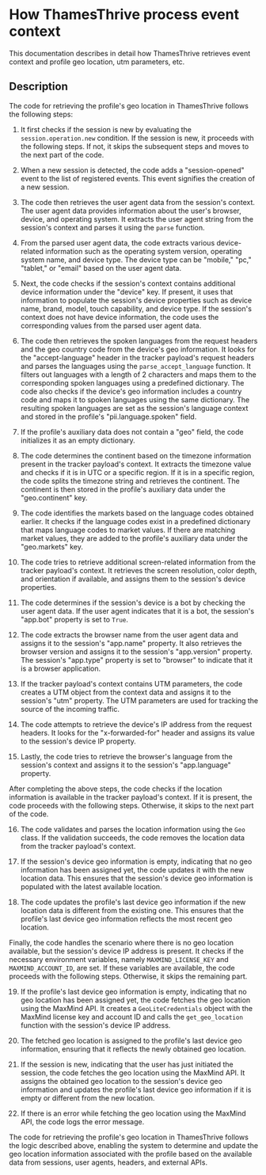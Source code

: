# How ThamesThrive process event context

This documentation describes in detail how ThamesThrive retrieves event context and profile geo location, utm parameters, etc.

## Description

The code for retrieving the profile's geo location in ThamesThrive follows the following steps:

1. It first checks if the session is new by evaluating the `session.operation.new` condition. If the session is
   new, it proceeds with the following steps. If not, it skips the subsequent steps and moves to the next part of the
   code.

2. When a new session is detected, the code adds a "session-opened" event to the list of registered events. This event
   signifies the creation of a new session.

3. The code then retrieves the user agent data from the session's context. The user agent data provides information
   about the user's browser, device, and operating system. It extracts the user agent string from the session's context
   and parses it using the `parse` function.

4. From the parsed user agent data, the code extracts various device-related information such as the operating system
   version, operating system name, and device type. The device type can be "mobile," "pc," "tablet," or "email" based on
   the user agent data.

5. Next, the code checks if the session's context contains additional device information under the "device" key. If
   present, it uses that information to populate the session's device properties such as device name, brand, model,
   touch capability, and device type. If the session's context does not have device information, the code uses the
   corresponding values from the parsed user agent data.

6. The code then retrieves the spoken languages from the request headers and the geo country code from the device's geo
   information. It looks for the "accept-language" header in the tracker payload's request headers and parses the
   languages using the `parse_accept_language` function. It filters out languages with a length of 2 characters and maps
   them to the corresponding spoken languages using a predefined dictionary. The code also checks if the device's geo
   information includes a country code and maps it to spoken languages using the same dictionary. The resulting spoken
   languages are set as the session's language context and stored in the profile's "pii.language.spoken" field.

7. If the profile's auxiliary data does not contain a "geo" field, the code initializes it as an empty dictionary.

8. The code determines the continent based on the timezone information present in the tracker payload's context. It
   extracts the timezone value and checks if it is in UTC or a specific region. If it is in a specific region, the code
   splits the timezone string and retrieves the continent. The continent is then stored in the profile's auxiliary data
   under the "geo.continent" key.

9. The code identifies the markets based on the language codes obtained earlier. It checks if the language codes exist
   in a predefined dictionary that maps language codes to market values. If there are matching market values, they are
   added to the profile's auxiliary data under the "geo.markets" key.

10. The code tries to retrieve additional screen-related information from the tracker payload's context. It retrieves
    the screen resolution, color depth, and orientation if available, and assigns them to the session's device
    properties.

11. The code determines if the session's device is a bot by checking the user agent data. If the user agent indicates
    that it is a bot, the session's "app.bot" property is set to `True`.

12. The code extracts the browser name from the user agent data and assigns it to the session's "app.name" property. It
    also retrieves the browser version and assigns it to the session's "app.version" property. The session's "app.type"
    property is set to "browser" to indicate that it is a browser application.

13. If the tracker payload's context contains UTM parameters, the code creates a UTM object from the context data and
    assigns it to the session's "utm" property. The UTM parameters are used for tracking the source of the incoming
    traffic.

14. The code attempts to retrieve the device's IP address from the request headers. It looks for the "x-forwarded-for"
    header and assigns its value to the session's device IP property.

15. Lastly, the code tries to retrieve the browser's language from the session's context and assigns it to the
    session's "app.language" property.

After completing the above steps, the code checks if the location information is available in the tracker payload's
context. If it is present, the code proceeds with the following steps. Otherwise, it skips to the next part of the code.

16. The code validates and parses the location information using the `Geo` class. If the validation succeeds, the code
    removes the location data from the tracker payload's context.

17. If the session's device geo information is empty, indicating that no geo information has been assigned yet, the code
    updates it with the new location data. This ensures that the session's device geo information is populated with the
    latest available location.

18. The code updates the profile's last device geo information if the new location data is different from the existing
    one. This ensures that the profile's last device geo information reflects the most recent geo location.

Finally, the code handles the scenario where there is no geo location available, but the session's device IP address is
present. It checks if the necessary environment variables, namely `MAXMIND_LICENSE_KEY` and `MAXMIND_ACCOUNT_ID`, are
set. If these variables are available, the code proceeds with the following steps. Otherwise, it skips the remaining
part.

19. If the profile's last device geo information is empty, indicating that no geo location has been assigned yet, the
    code fetches the geo location using the MaxMind API. It creates a `GeoLiteCredentials` object with the MaxMind
    license key and account ID and calls the `get_geo_location` function with the session's device IP address.

20. The fetched geo location is assigned to the profile's last device geo information, ensuring that it reflects the
    newly obtained geo location.

21. If the session is new, indicating that the user has just initiated the session, the code fetches the geo location
    using the MaxMind API. It assigns the obtained geo location to the session's device geo information and updates the
    profile's last device geo information if it is empty or different from the new location.

22. If there is an error while fetching the geo location using the MaxMind API, the code logs the error message.

The code for retrieving the profile's geo location in ThamesThrive follows the logic described above, enabling the system to
determine and update the geo location information associated with the profile based on the available data from sessions,
user agents, headers, and external APIs.

